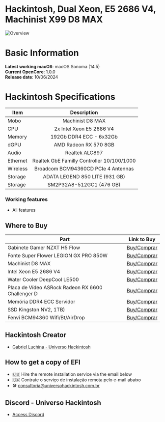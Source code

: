# Hackintosh, Dual Xeon, E5 2686 V4, Machinist X99 D8 MAX

![Overview](https://github.com/luchina-gabriel/EFI-MACHINIST-X99-D8-MAX-2x-INTEL-XEON-E5-2686-V4-RX570-PUBLIC/assets/23700365/6e859c5c-e7fc-43bc-9f4b-30bd0f98ffbe)

# Basic Information

**Latest working macOS**: macOS Sonoma (14.5)
<br>
**Current OpenCore**: 1.0.0
<br>
**Release date**: 10/06/2024

# Hackintosh Specifications
|Item|Description|
|-|:-------:|
|Mobo|Machinist D8 MAX|
|CPU|2x Intel Xeon E5 2686 V4|
|Memory|192Gb DDR4 ECC - 6x32Gb|
|dGPU|AMD Radeon RX 570 8GB|
|Audio|Realtek ALC897|
|Ethernet|Realtek GbE Familly Controller 10/100/1000|
|Wireless|Broadcom BCM94360CD PCIe 4 Antennas|
|Storage|ADATA LEGEND 850 LITE (931 GB)|
|Storage|SM2P32A8-512GC1 (476 GB)|

### Working features
- All features

## Where to Buy

|Part|Link to Buy|
|-|:-------:|
|Gabinete Gamer NZXT H5 Flow|[Buy/Comprar](https://www.terabyteshop.com.br/produto/23345/gabinete-gamer-nzxt-h5-flow-mid-tower-vidro-temperado-atx-white-sem-fonte-com-2-fans-cc-h51fw-01?p=880853)|
|Fonte Super Flower LEGION GX PRO 850W|[Buy/Comprar](https://www.terabyteshop.com.br/produto/17901/fonte-super-flower-legion-gx-pro-850w-80-plus-gold-pfc-ativo-semi-modular-sf-850p14xe?p=880853)|
|Machinist D8 MAX|[Buy/Comprar](https://s.click.aliexpress.com/e/_DlsnHsX)|
|Intel Xeon E5 2686 V4|[Buy/Comprar](https://s.click.aliexpress.com/e/_DdIr20T)|
|Water Cooler DeepCool LE500|[Buy/Comprar](https://www.terabyteshop.com.br/produto/22309/water-cooler-deepcool-le500-led-6-cores-240mm-intel-amd-r-le500-bklnmc-g-1?p=880853)|
|Placa de Vídeo ASRock Radeon RX 6600 Challenger D|[Buy/Comprar](https://www.terabyteshop.com.br/produto/19808/placa-de-video-asrock-radeon-rx-6600-challenger-d-8gb-gddr6-fsr-ray-tracing-90-ga2rzz-00uanf?p=880853)|
|Memória DDR4 ECC Servidor|[Buy/Comprar](https://s.click.aliexpress.com/e/_DeAzsdV)|
|SSD Kingston NV2, 1TB)|[Buy/Comprar](https://www.terabyteshop.com.br/produto/23000/ssd-kingston-nv2-1tb-m2-nvme-2280-leitura-3500mbs-e-gravacao-2100mbs-snv2s1000g?p=880853)|
|Fenvi BCM94360 Wifi/Bt/AirDrop|[Buy/Comprar](https://s.click.aliexpress.com/e/_Dkitndd)|

## Hackintosh Creator
- [Gabriel Luchina - Universo Hackintosh](https://luchina.com.br)

## How to get a copy of EFI
- 🇺🇸 Hire the remote installation service via the email below
- 🇧🇷 Contrate o serviço de instalação remota pelo e-mail abaixo
- 🛠️ [consultoria@universohackintosh.com.br](mailto:consultoria@universohackintosh.com.br)

## Discord - Universo Hackintosh
- [Access Discord](https://discord.universohackintosh.com.br)
